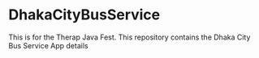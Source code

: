 DhakaCityBusService
===================

This is for the Therap Java Fest. This repository contains the Dhaka City Bus Service App details

